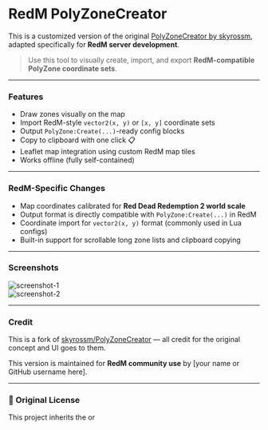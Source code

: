 # RedM PolyZoneCreator

This is a customized version of the original [PolyZoneCreator by skyrossm](https://github.com/skyrossm/PolyZoneCreator), adapted specifically for **RedM server development**.

> Use this tool to visually create, import, and export **RedM-compatible PolyZone coordinate sets**.

---

### Features

- Draw zones visually on the map
- Import RedM-style `vector2(x, y)` or `[x, y]` coordinate sets
- Output `PolyZone:Create(...)`-ready config blocks
- Copy to clipboard with one click 📋
- Leaflet map integration using custom RedM map tiles
- Works offline (fully self-contained)

---

### RedM-Specific Changes

- Map coordinates calibrated for **Red Dead Redemption 2 world scale**
- Output format is directly compatible with `PolyZone:Create(...)` in RedM
- Coordinate import for `vector2(x, y)` format (commonly used in Lua configs)
- Built-in support for scrollable long zone lists and clipboard copying

---

### Screenshots

![screenshot-1](https://i.ibb.co/x449T3c/image.png)  
![screenshot-2](https://i.ibb.co/prR7LCLv/image.png)

---

### Credit

This is a fork of [skyrossm/PolyZoneCreator](https://github.com/skyrossm/PolyZoneCreator) — all credit for the original concept and UI goes to them.

This version is maintained for **RedM community use** by [your name or GitHub username here].

---

### 📂 Original License

This project inherits the or
